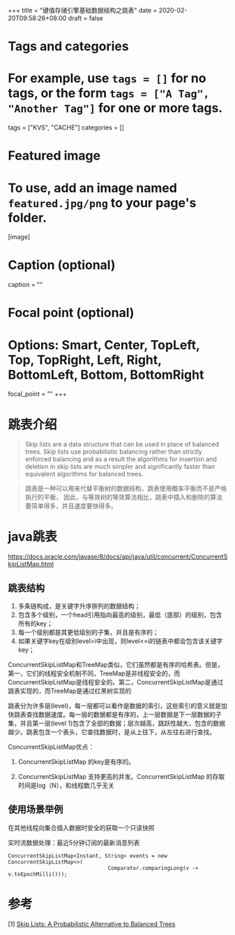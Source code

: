 +++
title = "键值存储引擎基础数据结构之跳表"
date = 2020-02-20T09:58:26+08:00
draft = false

# Tags and categories
# For example, use `tags = []` for no tags, or the form `tags = ["A Tag", "Another Tag"]` for one or more tags.
tags = ["KVS", "CACHE"]
categories = []

# Featured image
# To use, add an image named `featured.jpg/png` to your page's folder. 
[image]
  # Caption (optional)
  caption = ""

  # Focal point (optional)
  # Options: Smart, Center, TopLeft, Top, TopRight, Left, Right, BottomLeft, Bottom, BottomRight
  focal_point = ""
+++

# 跳表介绍

> Skip lists are a data structure that can be used in place of balanced trees.
> Skip lists use probabilistic balancing rather than strictly enforced balancing
> and as a result the algorithms for insertion and deletion in skip lists are
> much simpler and significantly faster than equivalent algorithms for
> balanced trees.

> 跳表是一种可以用来代替平衡树的数据结构，跳表使用概率平衡而不是严格执行的平衡，
> 因此，与等效树的等效算法相比，跳表中插入和删除的算法要简单得多，并且速度要快得多。

# java跳表

https://docs.oracle.com/javase/8/docs/api/java/util/concurrent/ConcurrentSkipListMap.html


## 跳表结构

1. 多条链构成，是关键字升序排列的数据结构；
2. 包含多个级别，一个head引用指向最高的级别，最低（底部）的级别，包含所有的key；
3. 每一个级别都是其更低级别的子集，并且是有序的；
4. 如果关键字key在级别level=i中出现，则level<=i的链表中都会包含该关键字key；




ConcurrentSkipListMap和TreeMap类似，它们虽然都是有序的哈希表。但是，第一，它们的线程安全机制不同，TreeMap是非线程安全的，而ConcurrentSkipListMap是线程安全的。第二，ConcurrentSkipListMap是通过跳表实现的，而TreeMap是通过红黑树实现的

跳表分为许多层(level)，每一层都可以看作是数据的索引，这些索引的意义就是加快跳表查找数据速度。每一层的数据都是有序的，上一层数据是下一层数据的子集，并且第一层(level 1)包含了全部的数据；层次越高，跳跃性越大，包含的数据越少。跳表包含一个表头，它查找数据时，是从上往下，从左往右进行查找。

ConcurrentSkipListMap优点：

1. ConcurrentSkipListMap 的key是有序的。

2. ConcurrentSkipListMap 支持更高的并发。ConcurrentSkipListMap 的存取时间是log（N），和线程数几乎无关

## 使用场景举例

在其他线程向集合插入数据时安全的获取一个只读快照

实时流数据处理：最近5分钟订阅的最新消息列表


```
ConcurrentSkipListMap<Instant, String> events = new ConcurrentSkipListMap<>(
                                Comparator.comparingLong(v -> v.toEpochMilli()));
```

# 参考

[1] [Skip Lists: A Probabilistic Alternative to
Balanced Trees](https://15721.courses.cs.cmu.edu/spring2018/papers/08-oltpindexes1/pugh-skiplists-cacm1990.pdf)
